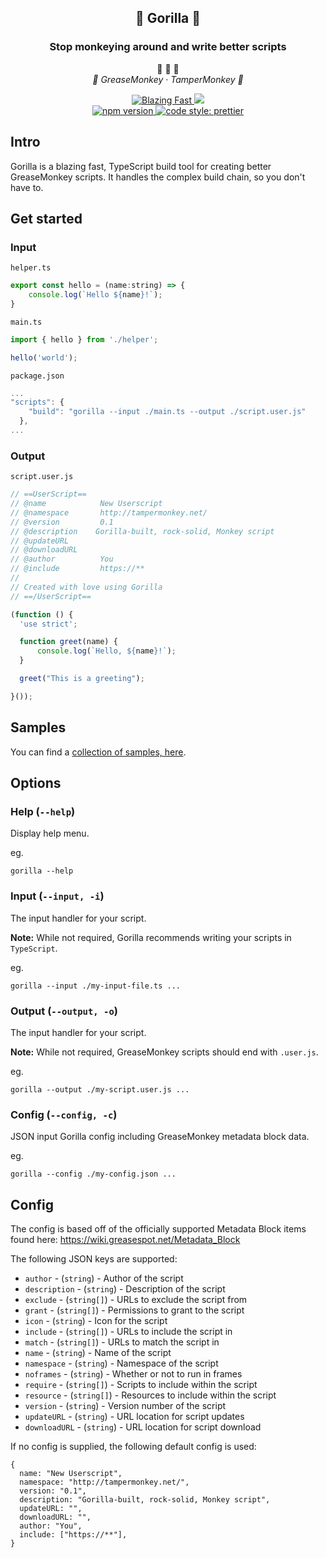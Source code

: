 <h2 align="center">🦍 Gorilla 🦍</h2>
<h3 align="center">Stop monkeying around and write better scripts</h3>

<p align="center">
  <span>
    🙈 🙉 🙊
  </span><br/>
  <em>
    🍌 GreaseMonkey · TamperMonkey 🍌
  </em>
</p>

<p align="center">
  <a href="https://twitter.com/acdlite/status/974390255393505280">
    <img alt="Blazing Fast" src="https://img.shields.io/badge/speed-blazing%20%F0%9F%94%A5-brightgreen.svg?style=flat-square">
    </a>
    <img src="https://img.shields.io/github/repo-size/apsking/gorilla"></a>
  <br/>
  <a href="https://www.npmjs.com/package/prettier">
    <img alt="npm version" src="https://img.shields.io/npm/v/gorilla-build.svg?style=flat-square">
  </a>
  <a href="#badge">
    <img alt="code style: prettier" src="https://img.shields.io/badge/code_style-prettier-ff69b4.svg?style=flat-square">
</a>
</p>

## Intro

Gorilla is a blazing fast, TypeScript build tool for creating better
GreaseMonkey scripts. It handles the complex build chain, so you don't
have to.

## Get started

### Input

`helper.ts`

<!-- prettier-ignore -->
```js
export const hello = (name:string) => {
    console.log(`Hello ${name}!`);
}
```

`main.ts`

<!-- prettier-ignore -->
```js
import { hello } from './helper';

hello('world');
```

`package.json`

<!-- prettier-ignore -->
```js
...
"scripts": {
    "build": "gorilla --input ./main.ts --output ./script.user.js"
  },
...
```

### Output

`script.user.js`

<!-- prettier-ignore -->
```js
// ==UserScript==
// @name            New Userscript
// @namespace       http://tampermonkey.net/
// @version         0.1
// @description    Gorilla-built, rock-solid, Monkey script
// @updateURL
// @downloadURL
// @author          You
// @include         https://**
//
// Created with love using Gorilla
// ==/UserScript==

(function () {
  'use strict';

  function greet(name) {
      console.log(`Hello, ${name}!`);
  }

  greet("This is a greeting");

}());
```

## Samples

You can find a [collection of samples, here](https://github.com/apsking/gorilla-samples).

## Options

### Help (`--help`)

Display help menu.

eg.

```
gorilla --help
```

### Input (`--input, -i`)

The input handler for your script.

**Note:** While not required, Gorilla recommends writing your scripts in `TypeScript`.

eg.

```
gorilla --input ./my-input-file.ts ...
```

### Output (`--output, -o`)

The input handler for your script.

**Note:** While not required, GreaseMonkey scripts should end with `.user.js`.

eg.

```
gorilla --output ./my-script.user.js ...
```

### Config (`--config, -c`)

JSON input Gorilla config including GreaseMonkey metadata block data.

eg.

```
gorilla --config ./my-config.json ...
```

## Config

The config is based off of the officially supported Metadata Block items found here: https://wiki.greasespot.net/Metadata_Block

The following JSON keys are supported:

- `author` - (`string`) - Author of the script
- `description` - (`string`) - Description of the script
- `exclude` - (`string[]`) - URLs to exclude the script from
- `grant` - (`string[]`) - Permissions to grant to the script
- `icon` - (`string`) - Icon for the script
- `include` - (`string[]`) - URLs to include the script in
- `match` - (`string[]`) - URLs to match the script in
- `name` - (`string`) - Name of the script
- `namespace` - (`string`) - Namespace of the script
- `noframes` - (`string`) - Whether or not to run in frames
- `require` - (`string[]`) - Scripts to include within the script
- `resource` - (`string[]`) - Resources to include within the script
- `version` - (`string`) - Version number of the script
- `updateURL` - (`string`) - URL location for script updates
- `downloadURL` - (`string`) - URL location for script download

If no config is supplied, the following default config is used:

```
{
  name: "New Userscript",
  namespace: "http://tampermonkey.net/",
  version: "0.1",
  description: "Gorilla-built, rock-solid, Monkey script",
  updateURL: "",
  downloadURL: "",
  author: "You",
  include: ["https://**"],
}
```
